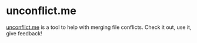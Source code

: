 # unconflict.me

[unconflict.me](http://unconflict.me) is a tool to help with merging file conflicts. Check it out, use it, give feedback!
